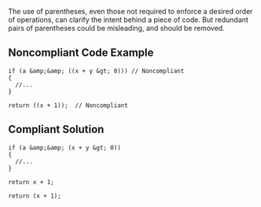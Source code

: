 
The use of parentheses, even those not required to enforce a desired order of operations, can clarify the intent behind a piece of code. But redundant pairs of parentheses could be misleading, and should be removed.

## Noncompliant Code Example


    if (a &amp;&amp; ((x + y &gt; 0))) // Noncompliant
    {
      //...
    }
    
    return ((x + 1));  // Noncompliant


## Compliant Solution


    if (a &amp;&amp; (x + y &gt; 0))
    {
      //...
    }
    
    return x + 1;
    
    return (x + 1);

